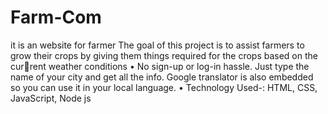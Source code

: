 # Farm-Com
it is an website for farmer
The goal of this project is to assist farmers to grow their crops
by giving them things required for the crops based on the current weather conditions
• No sign-up or log-in hassle. Just type the name of your city
and get all the info. Google translator is also embedded so you
can use it in your local language.
• Technology Used-: HTML, CSS, JavaScript, Node js
